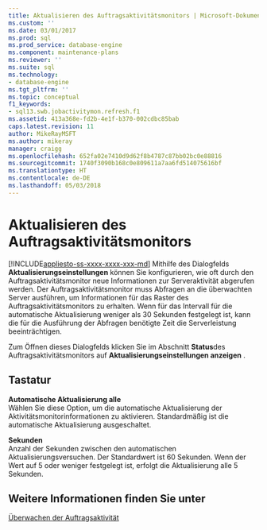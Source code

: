 ```yaml
---
title: Aktualisieren des Auftragsaktivitätsmonitors | Microsoft-Dokumentation
ms.custom: ''
ms.date: 03/01/2017
ms.prod: sql
ms.prod_service: database-engine
ms.component: maintenance-plans
ms.reviewer: ''
ms.suite: sql
ms.technology:
- database-engine
ms.tgt_pltfrm: ''
ms.topic: conceptual
f1_keywords:
- sql13.swb.jobactivitymon.refresh.f1
ms.assetid: 413a368e-fd2b-4e1f-b370-002cdbc85bab
caps.latest.revision: 11
author: MikeRayMSFT
ms.author: mikeray
manager: craigg
ms.openlocfilehash: 652fa02e7410d9d62f8b4787c87bb02bc0e88816
ms.sourcegitcommit: 1740f3090b168c0e809611a7aa6fd514075616bf
ms.translationtype: HT
ms.contentlocale: de-DE
ms.lasthandoff: 05/03/2018
---
```

# <a name="job-activity-monitor-refresh"></a>Aktualisieren des Auftragsaktivitätsmonitors
[!INCLUDE[appliesto-ss-xxxx-xxxx-xxx-md](../../includes/appliesto-ss-xxxx-xxxx-xxx-md.md)]
  Mithilfe des Dialogfelds **Aktualisierungseinstellungen** können Sie konfigurieren, wie oft durch den Auftragsaktivitätsmonitor neue Informationen zur Serveraktivität abgerufen werden. Der Auftragsaktivitätsmonitor muss Abfragen an die überwachten Server ausführen, um Informationen für das Raster des Auftragsaktivitätsmonitors zu erhalten. Wenn für das Intervall für die automatische Aktualisierung weniger als 30 Sekunden festgelegt ist, kann die für die Ausführung der Abfragen benötigte Zeit die Serverleistung beeinträchtigen.  
  
 Zum Öffnen dieses Dialogfelds klicken Sie im Abschnitt **Status**des Auftragsaktivitätsmonitors auf **Aktualisierungseinstellungen anzeigen** .  
  
## <a name="options"></a>Tastatur  
 **Automatische Aktualisierung alle**  
 Wählen Sie diese Option, um die automatische Aktualisierung der Aktivitätsmonitorinformationen zu aktivieren. Standardmäßig ist die automatische Aktualisierung ausgeschaltet.  
  
 **Sekunden**  
 Anzahl der Sekunden zwischen den automatischen Aktualisierungsversuchen. Der Standardwert ist 60 Sekunden. Wenn der Wert auf 5 oder weniger festgelegt ist, erfolgt die Aktualisierung alle 5 Sekunden.  
  
## <a name="see-also"></a>Weitere Informationen finden Sie unter  
 [Überwachen der Auftragsaktivität](http://msdn.microsoft.com/library/71cb432b-631d-4b8b-9965-e731b3d8266d)  
  
  
